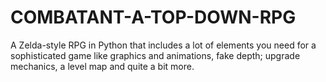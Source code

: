 # COMBATANT-A-TOP-DOWN-RPG

A Zelda-style RPG in Python that includes a lot of elements you need for a sophisticated game like graphics and animations, fake depth; upgrade mechanics, a level map and quite a bit more. 

